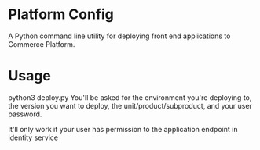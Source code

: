 # Platform Config
A Python command line utility for deploying front end applications to Commerce Platform.

# Usage
python3 deploy.py
You'll be asked for the environment you're deploying to, the version you want to deploy, the unit/product/subproduct, and your user password.

It'll only work if your user has permission to the application endpoint in identity service
